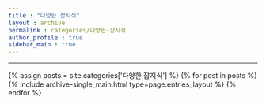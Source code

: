 ```yaml
---
title : "다양한 잡지식"
layout : archive
permalink : categories/다양한-잡지식
author_profile : true
sidebar_main : true
---
```

<!-- 공백이 포함되어 있는 카테고리 이름의 경우 site.categories['a b c'] 이런식으로! -->

***

{% assign posts = site.categories['다양한 잡지식'] %} <!-- site.categories.example -->
{% for post in posts %} {% include archive-single_main.html type=page.entries_layout %} {% endfor %}
